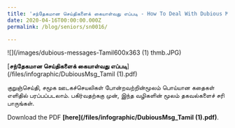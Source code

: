 ```yaml
---
title: 'சந்தேகமான செய்திகளைக் கையாள்வது எப்படி - How To Deal With Dubious Messages (Tamil)'
date: 2020-04-16T00:00:00.000Z
permalink: /blog/seniors/sn0016/

---
```



![](/images/dubious-messages-Tamil600x363 (1) thmb.JPG)

[**சந்தேகமான செய்திகளைக் கையாள்வது எப்படி**](/files/infographic/DubiousMsg_Tamil (1).pdf)

குறுஞ்செய்தி, சமூக ஊடகச்செயலிகள் போன்றவற்றின்மூலம் பொய்யான கதைகள் எளிதில் பரப்பப்படலாம். பகிர்வதற்ககு முன், இந்த வழிகளின் மூலம் தகவல்களைச் சரி பாருங்கள்.

Download the PDF **[here](/files/infographic/DubiousMsg_Tamil (1).pdf)**.

